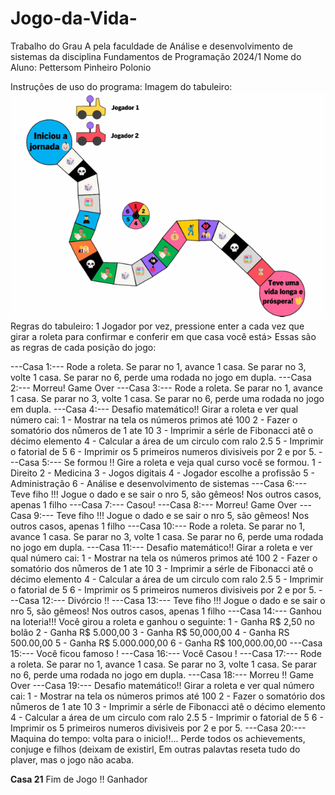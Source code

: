 # Jogo-da-Vida-
Trabalho do Grau A pela faculdade de Análise e desenvolvimento de sistemas da disciplina Fundamentos de Programação 2024/1
Nome do Aluno: Pettersom Pinheiro Polonio

Instruçôes de uso do programa:
Imagem do tabuleiro:
![alt text](image.png)
Regras do tabuleiro:
1 Jogador por vez, pressione enter a cada vez que girar a roleta para confirmar e conferir em que casa você está>
Essas são as regras de cada posição do jogo:

---Casa 1:---
Rode a roleta. Se parar no 1, avance 1 casa. Se parar no 3, volte 1 casa.
Se parar no 6, perde uma rodada no jogo em dupla.
---Casa 2:---
Morreu! Game Over
---Casa 3:---
Rode a roleta. Se parar no 1, avance 1 casa. Se parar no 3, volte 1 casa.
Se parar no 6, perde uma rodada no jogo em dupla.
---Casa 4:---
Desafio matemático!! Girar a roleta e ver qual número cai:
1 - Mostrar na tela os números primos até 100
2 - Fazer o somatório dos nůmeros de 1 ate 10
3 - Imprimir a sérle de Fibonacci atê o décimo elemento
4 - Calcular a área de um circulo com ralo 2.5
5 - Imprimir o fatorial de 5
6 - Imprimir os 5 primeiros numeros divisiveis por 2 e por 5.
---Casa 5:---
Se formou !! Gire a roleta e veja qual curso você se formou.
1 - Direito
2 - Medicina
3 - Jogos digitais
4 - Jogador escolhe a profissão
5 - Administração
6 - Análise e desenvolvimento de sistemas
---Casa 6:---
Teve fiho !!! Jogue o dado e se sair o nro 5, são gêmeos! Nos outros
casos, apenas 1 filho
---Casa 7:--- 
Casou!
---Casa 8:---
Morreu! Game Over
---Casa 9:---
Teve fiho !!! Jogue o dado e se sair o nro 5, são gêmeos! Nos outros casos, apenas 1 filho
---Casa 10:---
Rode a roleta. Se parar no 1, avance 1 casa. Se parar no 3, volte 1 casa.
Se parar no 6, perde uma rodada no jogo em dupla.
---Casa 11:---
Desafio matemático!! Girar a roleta e ver qual número cai:
1 - Mostrar na tela os números primos até 100
2 - Fazer o somatório dos nůmeros de 1 ate 10
3 - Imprimir a sérle de Fibonacci atê o décimo elemento
4 - Calcular a área de um circulo com ralo 2.5
5 - Imprimir o fatorial de 5
6 - Imprimir os 5 primeiros numeros divisiveis por 2 e por 5.
---Casa 12:---
Divórcio !!
---Casa 13:---
Teve fiho !!! Jogue o dado e se sair o nro 5, são gêmeos! Nos outros casos, apenas 1 filho
---Casa 14:---
Ganhou na loteria!!!
Você girou a roleta e ganhou o seguinte:
1 - Ganha R$ 2,50 no bolão
2 - Ganha R$ 5.000,00
3 - Ganha R$ 50,000,00
4 - Ganha RS 500.00,00
5 - Ganha R$ 5.000.000,00
6 - Ganha R$ 100,000.00,00
---Casa 15:---
Você ficou famoso !
---Casa 16:---
Você Casou !
---Casa 17:---
Rode a roleta. Se parar no 1, avance 1 casa. Se parar no 3, volte 1 casa.
Se parar no 6, perde uma rodada no jogo em dupla.
---Casa 18:---
Morreu !! Game Over
---Casa 19:---
Desafio matemático!! Girar a roleta e ver qual número cai:
1 - Mostrar na tela os números primos até 100
2 - Fazer o somatório dos nůmeros de 1 ate 10
3 - Imprimir a sérle de Fibonacci atê o décimo elemento
4 - Calcular a área de um circulo com ralo 2.5
5 - Imprimir o fatorial de 5
6 - Imprimir os 5 primeiros numeros divisiveis por 2 e por 5.
---Casa 20:---
Maquina do tempo: volta para o inicio!!... Perde todos os
achievements, conjuge e filhos (deixam de existirl, Em outras palavtas
reseta tudo do plaver, mas o jogo não acaba.

****Casa 21****
Fim de Jogo !! Ganhador

